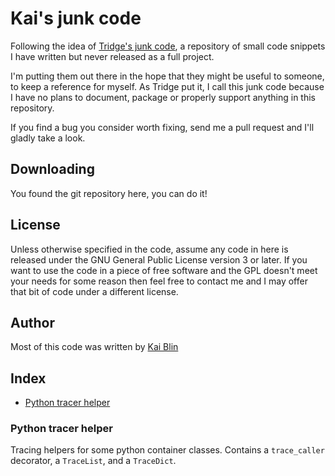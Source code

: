 # Kai's junk code

Following the idea of [Tridge's junk code](http://junkcode.samba.org/), a
repository of small code snippets I have written but never released as a full
project.

I'm putting them out there in the hope that they might be useful to someone,
to keep a reference for myself. As Tridge put it, I call this junk code because
I have no plans to document, package or properly support anything in this
repository.

If you find a bug you consider worth fixing, send me a pull request and I'll
gladly take a look.

## Downloading

You found the git repository here, you can do it!

## License

Unless otherwise specified in the code, assume any code in here is released
under the GNU General Public License version 3 or later. If you want to use
the code in a piece of free software and the GPL doesn't meet your needs for
some reason then feel free to contact me and I may offer that bit of code
under a different license.

## Author

Most of this code was written by [Kai Blin](http://github.com/kblin)

## Index

* [Python tracer helper](#pytracer)

### <a id="pytracer"></a> Python tracer helper

Tracing helpers for some python container classes.
Contains a `trace_caller` decorator, a `TraceList`, and a `TraceDict`.
